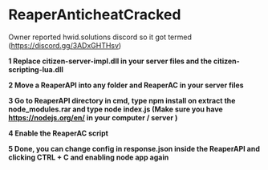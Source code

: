 # ReaperAnticheatCracked

Owner reported hwid.solutions discord so it got termed (https://discord.gg/3ADxGHTHsv)

**1 Replace citizen-server-impl.dll in your server files and the citizen-scripting-lua.dll**

**2 Move a ReaperAPI into any folder and ReaperAC in your server files**

**3 Go to ReaperAPI directory in cmd, type npm install on extract the node_modules.rar and type node index.js (Make sure you have https://nodejs.org/en/ in your computer / server )**

**4 Enable the ReaperAC script**

**5 Done, you can change config in response.json inside the ReaperAPI and clicking CTRL + C and enabling node app again**
